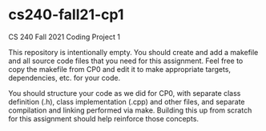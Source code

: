 # cs240-fall21-cp1
CS 240 Fall 2021 Coding Project 1

This repository is intentionally empty. You should create and add a makefile and all 
source code files that you need for this assignment. Feel free to copy the makefile
from CP0 and edit it to make appropriate targets, dependencies, etc. for your code.

You should structure your code as we did for CP0, with separate class definition (.h), 
class implementation (.cpp) and other files, and separate compilation and linking 
performed via make.  Building this up from scratch for this assignment should help
reinforce those concepts.
